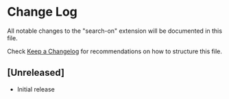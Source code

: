 # Change Log

All notable changes to the "search-on" extension will be documented in this file.

Check [Keep a Changelog](http://keepachangelog.com/) for recommendations on how to structure this file.

## [Unreleased]

- Initial release